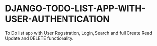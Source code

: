 # DJANGO-TODO-LIST-APP-WITH-USER-AUTHENTICATION
To Do list app with User Registration, Login, Search and full Create Read Update and DELETE functionality.
